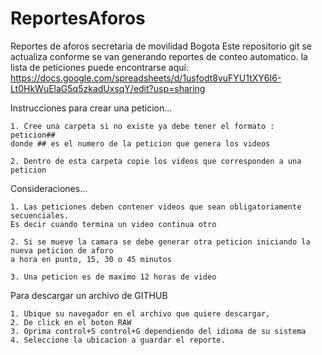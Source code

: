 # ReportesAforos
Reportes de aforos secretaria de movilidad Bogota
Este repositorio git se actualiza conforme se van generando reportes de conteo automatico.
la lista de peticiones puede encontrarse aquí:
https://docs.google.com/spreadsheets/d/1usfodt8vuFYU1tXY6I6-Lt0HkWuElaG5q5zkadUxsqY/edit?usp=sharing

Instrucciones para crear una peticion...

    1. Cree una carpeta si no existe ya debe tener el formato :
    peticion##
    donde ## es el numero de la peticion que genera los videos
    
    2. Dentro de esta carpeta copie los videos que corresponden a una peticion

Consideraciones...

    1. Las peticiones deben contener videos que sean obligatoriamente secuenciales. 
    Es decir cuando termina un video continua otro

    2. Si se mueve la camara se debe generar otra peticion iniciando la nueva peticion de aforo
    a hora en punto, 15, 30 o 45 minutos 

    3. Una peticion es de maximo 12 horas de video


Para descargar un archivo de GITHUB

    1. Ubique su navegador en el archivo que quiere descargar,
    2. De click en el boton RAW
    3. Oprima control+S control+G dependiendo del idioma de su sistema
    4. Seleccione la ubicacion a guardar el reporte.  
